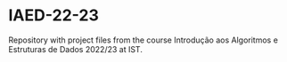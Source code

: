 # IAED-22-23
Repository with project files from the course Introdução aos Algoritmos e Estruturas de Dados 2022/23 at IST.
